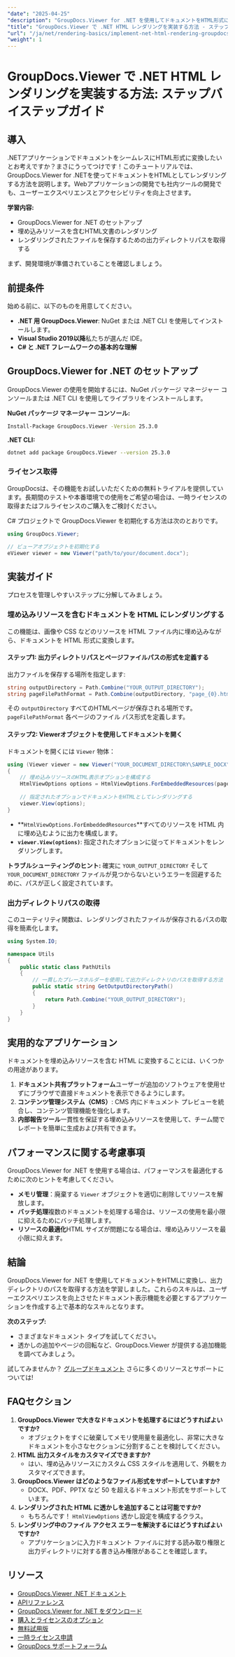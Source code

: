 ```yaml
---
"date": "2025-04-25"
"description": "GroupDocs.Viewer for .NET を使用してドキュメントをHTML形式に変換する方法を学びます。このガイドでは、セットアップ、レンダリング手順、そして実践的な応用例について説明します。"
"title": "GroupDocs.Viewer で .NET HTML レンダリングを実装する方法 - ステップバイステップガイド"
"url": "/ja/net/rendering-basics/implement-net-html-rendering-groupdocs-viewer/"
"weight": 1
---
```


# GroupDocs.Viewer で .NET HTML レンダリングを実装する方法: ステップバイステップガイド

## 導入

.NETアプリケーションでドキュメントをシームレスにHTML形式に変換したいとお考えですか？まさにうってつけです！このチュートリアルでは、GroupDocs.Viewer for .NETを使ってドキュメントをHTMLとしてレンダリングする方法を説明します。Webアプリケーションの開発でも社内ツールの開発でも、ユーザーエクスペリエンスとアクセシビリティを向上させます。

**学習内容:**
- GroupDocs.Viewer for .NET のセットアップ
- 埋め込みリソースを含むHTML文書のレンダリング
- レンダリングされたファイルを保存するための出力ディレクトリパスを取得する

まず、開発環境が準備されていることを確認しましょう。

## 前提条件

始める前に、以下のものを用意してください。
- **.NET 用 GroupDocs.Viewer**: NuGet または .NET CLI を使用してインストールします。
- **Visual Studio 2019以降**私たちが選んだ IDE。
- **C# と .NET フレームワークの基本的な理解**

## GroupDocs.Viewer for .NET のセットアップ

GroupDocs.Viewer の使用を開始するには、NuGet パッケージ マネージャー コンソールまたは .NET CLI を使用してライブラリをインストールします。

**NuGet パッケージ マネージャー コンソール:**
```bash
Install-Package GroupDocs.Viewer -Version 25.3.0
```

**.NET CLI:**
```bash
dotnet add package GroupDocs.Viewer --version 25.3.0
```

### ライセンス取得

GroupDocsは、その機能をお試しいただくための無料トライアルを提供しています。長期間のテストや本番環境での使用をご希望の場合は、一時ライセンスの取得またはフルライセンスのご購入をご検討ください。

C# プロジェクトで GroupDocs.Viewer を初期化する方法は次のとおりです。
```csharp
using GroupDocs.Viewer;

// ビューアオブジェクトを初期化する
eViewer viewer = new Viewer("path/to/your/document.docx");
```

## 実装ガイド

プロセスを管理しやすいステップに分解してみましょう。

### 埋め込みリソースを含むドキュメントを HTML にレンダリングする

この機能は、画像や CSS などのリソースを HTML ファイル内に埋め込みながら、ドキュメントを HTML 形式に変換します。

#### ステップ1: 出力ディレクトリパスとページファイルパスの形式を定義する

出力ファイルを保存する場所を指定します:
```csharp
string outputDirectory = Path.Combine("YOUR_OUTPUT_DIRECTORY");
string pageFilePathFormat = Path.Combine(outputDirectory, "page_{0}.html");
```
その `outputDirectory` すべてのHTMLページが保存される場所です。 `pageFilePathFormat` 各ページのファイル パス形式を定義します。

#### ステップ2: Viewerオブジェクトを使用してドキュメントを開く

ドキュメントを開くには `Viewer` 物体：
```csharp
using (Viewer viewer = new Viewer("YOUR_DOCUMENT_DIRECTORY\SAMPLE_DOCX"))
{
    // 埋め込みリソースのHTML表示オプションを構成する
    HtmlViewOptions options = HtmlViewOptions.ForEmbeddedResources(pageFilePathFormat);
    
    // 指定されたオプションでドキュメントをHTMLとしてレンダリングする
    viewer.View(options);
}
```
- **`HtmlViewOptions.ForEmbeddedResources`**すべてのリソースを HTML 内に埋め込むように出力を構成します。
- **`viewer.View(options)`**: 指定されたオプションに従ってドキュメントをレンダリングします。

**トラブルシューティングのヒント:** 確実に `YOUR_OUTPUT_DIRECTORY` そして `YOUR_DOCUMENT_DIRECTORY` ファイルが見つからないというエラーを回避するために、パスが正しく設定されています。

### 出力ディレクトリパスの取得

このユーティリティ関数は、レンダリングされたファイルが保存されるパスの取得を簡素化します。
```csharp
using System.IO;

namespace Utils
{
    public static class PathUtils
    {
        // 一貫したプレースホルダーを使用して出力ディレクトリのパスを取得する方法
        public static string GetOutputDirectoryPath()
        {
            return Path.Combine("YOUR_OUTPUT_DIRECTORY");
        }
    }
}
```

## 実用的なアプリケーション

ドキュメントを埋め込みリソースを含む HTML に変換することには、いくつかの用途があります。
1. **ドキュメント共有プラットフォーム**ユーザーが追加のソフトウェアを使用せずにブラウザで直接ドキュメントを表示できるようにします。
2. **コンテンツ管理システム（CMS）**: CMS 内にドキュメント プレビューを統合し、コンテンツ管理機能を強化します。
3. **内部報告ツール**一貫性を保証する埋め込みリソースを使用して、チーム間でレポートを簡単に生成および共有できます。

## パフォーマンスに関する考慮事項

GroupDocs.Viewer for .NET を使用する場合は、パフォーマンスを最適化するために次のヒントを考慮してください。
- **メモリ管理**：廃棄する `Viewer` オブジェクトを適切に削除してリソースを解放します。
- **バッチ処理**複数のドキュメントを処理する場合は、リソースの使用を最小限に抑えるためにバッチ処理します。
- **リソースの最適化**HTML サイズが問題になる場合は、埋め込みリソースを最小限に抑えます。

## 結論

GroupDocs.Viewer for .NET を使用してドキュメントをHTMLに変換し、出力ディレクトリのパスを取得する方法を学習しました。これらのスキルは、ユーザーエクスペリエンスを向上させたドキュメント表示機能を必要とするアプリケーションを作成する上で基本的なスキルとなります。

**次のステップ:**
- さまざまなドキュメント タイプを試してください。
- 透かしの追加やページの回転など、GroupDocs.Viewer が提供する追加機能を調べてみましょう。

試してみませんか？ [グループドキュメント](https://purchase.groupdocs.com/buy) さらに多くのリソースとサポートについては!

## FAQセクション

1. **GroupDocs.Viewer で大きなドキュメントを処理するにはどうすればよいですか?**
   - オブジェクトをすぐに破棄してメモリ使用量を最適化し、非常に大きなドキュメントを小さなセクションに分割することを検討してください。
2. **HTML 出力スタイルをカスタマイズできますか?**
   - はい、埋め込みリソースにカスタム CSS スタイルを適用して、外観をカスタマイズできます。
3. **GroupDocs.Viewer はどのようなファイル形式をサポートしていますか?**
   - DOCX、PDF、PPTX など 50 を超えるドキュメント形式をサポートしています。
4. **レンダリングされた HTML に透かしを追加することは可能ですか?**
   - もちろんです！ `HtmlViewOptions` 透かし設定を構成するクラス。
5. **レンダリング中のファイル アクセス エラーを解決するにはどうすればよいですか?**
   - アプリケーションに入力ドキュメント ファイルに対する読み取り権限と出力ディレクトリに対する書き込み権限があることを確認します。

## リソース
- [GroupDocs.Viewer .NET ドキュメント](https://docs.groupdocs.com/viewer/net/)
- [APIリファレンス](https://reference.groupdocs.com/viewer/net/)
- [GroupDocs.Viewer for .NET をダウンロード](https://releases.groupdocs.com/viewer/net/)
- [購入とライセンスのオプション](https://purchase.groupdocs.com/buy)
- [無料試用版](https://releases.groupdocs.com/viewer/net/)
- [一時ライセンス申請](https://purchase.groupdocs.com/temporary-license/)
- [GroupDocs サポートフォーラム](https://forum.groupdocs.com/c/viewer/9)